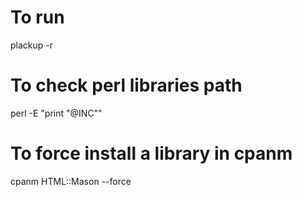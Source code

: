 # To run 
plackup -r
# To check perl libraries path
perl -E "print \"@INC\""
# To force install a library in cpanm
cpanm HTML::Mason --force
